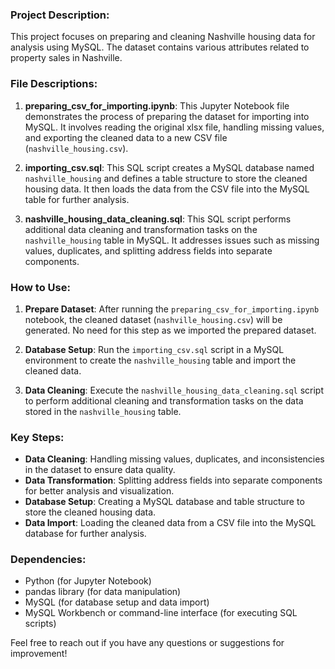 ### Project Description:

This project focuses on preparing and cleaning Nashville housing data for analysis using MySQL. The dataset contains various attributes related to property sales in Nashville.

### File Descriptions:

1. **preparing_csv_for_importing.ipynb**: This Jupyter Notebook file demonstrates the process of preparing the dataset for importing into MySQL. It involves reading the original xlsx file, handling missing values, and exporting the cleaned data to a new CSV file (`nashville_housing.csv`).

2. **importing_csv.sql**: This SQL script creates a MySQL database named `nashville_housing` and defines a table structure to store the cleaned housing data. It then loads the data from the CSV file into the MySQL table for further analysis.

3. **nashville_housing_data_cleaning.sql**: This SQL script performs additional data cleaning and transformation tasks on the `nashville_housing` table in MySQL. It addresses issues such as missing values, duplicates, and splitting address fields into separate components.

### How to Use:

1. **Prepare Dataset**: After running the `preparing_csv_for_importing.ipynb` notebook, the cleaned dataset (`nashville_housing.csv`) will be generated. No need for this step as we imported the prepared dataset.
   
2. **Database Setup**: Run the `importing_csv.sql` script in a MySQL environment to create the `nashville_housing` table and import the cleaned data.
   
3. **Data Cleaning**: Execute the `nashville_housing_data_cleaning.sql` script to perform additional cleaning and transformation tasks on the data stored in the `nashville_housing` table.

### Key Steps:

- **Data Cleaning**: Handling missing values, duplicates, and inconsistencies in the dataset to ensure data quality.
- **Data Transformation**: Splitting address fields into separate components for better analysis and visualization.
- **Database Setup**: Creating a MySQL database and table structure to store the cleaned housing data.
- **Data Import**: Loading the cleaned data from a CSV file into the MySQL database for further analysis.

### Dependencies:

- Python (for Jupyter Notebook)
- pandas library (for data manipulation)
- MySQL (for database setup and data import)
- MySQL Workbench or command-line interface (for executing SQL scripts)

Feel free to reach out if you have any questions or suggestions for improvement!
